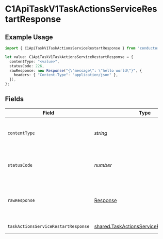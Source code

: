 # C1ApiTaskV1TaskActionsServiceRestartResponse

## Example Usage

```typescript
import { C1ApiTaskV1TaskActionsServiceRestartResponse } from "conductorone-sdk-typescript/sdk/models/operations";

let value: C1ApiTaskV1TaskActionsServiceRestartResponse = {
  contentType: "<value>",
  statusCode: 226,
  rawResponse: new Response("{\"message\": \"hello world\"}", {
    headers: { "Content-Type": "application/json" },
  }),
};
```

## Fields

| Field                                                                                                       | Type                                                                                                        | Required                                                                                                    | Description                                                                                                 |
| ----------------------------------------------------------------------------------------------------------- | ----------------------------------------------------------------------------------------------------------- | ----------------------------------------------------------------------------------------------------------- | ----------------------------------------------------------------------------------------------------------- |
| `contentType`                                                                                               | *string*                                                                                                    | :heavy_check_mark:                                                                                          | HTTP response content type for this operation                                                               |
| `statusCode`                                                                                                | *number*                                                                                                    | :heavy_check_mark:                                                                                          | HTTP response status code for this operation                                                                |
| `rawResponse`                                                                                               | [Response](https://developer.mozilla.org/en-US/docs/Web/API/Response)                                       | :heavy_check_mark:                                                                                          | Raw HTTP response; suitable for custom response parsing                                                     |
| `taskActionsServiceRestartResponse`                                                                         | [shared.TaskActionsServiceRestartResponse](../../../sdk/models/shared/taskactionsservicerestartresponse.md) | :heavy_minus_sign:                                                                                          | Successful response                                                                                         |